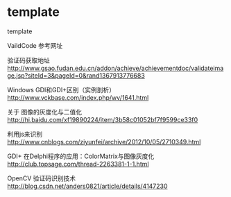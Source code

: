 template
========

template

VaildCode
参考网址

验证码获取地址
http://www.gsao.fudan.edu.cn/addon/achieve/achievementdoc/validateimage.jsp?siteId=3&pageId=0&rand1367913776683

Windows GDI和GDI+区别（实例剖析）
http://www.vckbase.com/index.php/wv/1641.html

关于 图像的灰度化与二值化
http://hi.baidu.com/xf19890224/item/3b58c01052bf7f9599ce33f0

利用js来识别
http://www.cnblogs.com/ziyunfei/archive/2012/10/05/2710349.html

GDI+ 在Delphi程序的应用：ColorMatrix与图像灰度化
http://club.topsage.com/thread-2263381-1-1.html

OpenCV 验证码识别技术
http://blog.csdn.net/anders0821/article/details/4147230
